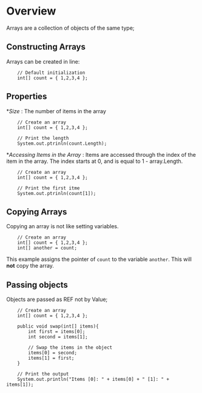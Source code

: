 # Overview

Arrays are a collection of objects of the same type;

## Constructing Arrays

Arrays can be created in line:

````
    // Default initialization
    int[] count = { 1,2,3,4 };
````

## Properties

**Size* : The number of items in the array

````
    // Create an array
    int[] count = { 1,2,3,4 };

    // Print the length
    System.out.ptrinln(count.Length);    
````

**Accessing Items in the Array* : Items are accessed through the index of the item in the array.
The index starts at 0, and is equal to 1 - array.Length.

````
    // Create an array
    int[] count = { 1,2,3,4 };

    // Print the first itme
    System.out.ptrinln(count[1]);    
````

## Copying Arrays

Copying an array is not like setting variables. 

````
    // Create an array
    int[] count = { 1,2,3,4 };
    int[] another = count;
````
This example assigns the pointer of `count` to the variable `another`.  This will **not** copy the array.


## Passing objects

Objects are passed as REF not by Value;


````
    // Create an array
    int[] count = { 1,2,3,4 };
    
    public void swap(int[] items){
        int first = items[0];
        int second = items[1];

        // Swap the items in the object
        items[0] = second;
        items[1] = first;
    }    

    // Print the output
    System.out.println("Items [0]: " + items[0] + " [1]: " + items[1]);
````